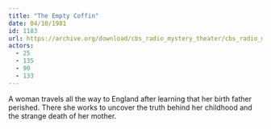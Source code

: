 ```yaml
---
title: "The Empty Coffin"
date: 04/10/1981
id: 1183
url: https://archive.org/download/cbs_radio_mystery_theater/cbs_radio_mystery_theater-1151-1200.zip/cbs_radio_mystery_theater-1151-1200%2Fcbsrmt_1183_the_empty_coffin.mp3
actors:
  - 25
  - 135
  - 90
  - 133
---
```

A woman travels all the way to England after learning that her birth father perished. There she works to uncover the truth behind her childhood and the strange death of her mother.